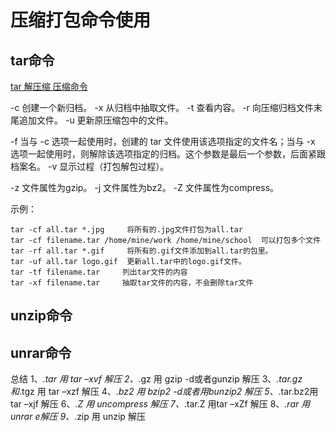 # 压缩打包命令使用

## tar命令
[tar 解压缩 压缩命令](https://www.cnblogs.com/wangluochong/p/7194037.html)

-c  创建一个新归档。
-x  从归档中抽取文件。
-t  查看内容。
-r  向压缩归档文件末尾追加文件。
-u  更新原压缩包中的文件。

-f  当与 -c 选项一起使用时，创建的 tar 文件使用该选项指定的文件名；当与 -x 选项一起使用时，则解除该选项指定的归档。这个参数是最后一个参数，后面紧跟档案名。
-v  显示过程（打包解包过程）。

-z  文件属性为gzip。
-j  文件属性为bz2。
-Z  文件属性为compress。

示例：
```shell
tar -cf all.tar *.jpg     将所有的.jpg文件打包为all.tar
tar -cf filename.tar /home/mine/work /home/mine/school  可以打包多个文件
tar -rf all.tar *.gif     将所有的.gif文件添加到all.tar的包里。
tar -uf all.tar logo.gif  更新all.tar中的logo.gif文件。
tar -tf filename.tar     列出tar文件的内容
tar -xf filename.tar     抽取tar文件的内容，不会删除tar文件
```

## unzip命令

## unrar命令

总结
1、*.tar 用 tar –xvf 解压
2、*.gz 用 gzip -d或者gunzip 解压
3、*.tar.gz和*.tgz 用 tar –xzf 解压
4、*.bz2 用 bzip2 -d或者用bunzip2 解压
5、*.tar.bz2用tar –xjf 解压
6、*.Z 用 uncompress 解压
7、*.tar.Z 用tar –xZf 解压
8、*.rar 用 unrar e解压
9、*.zip 用 unzip 解压

